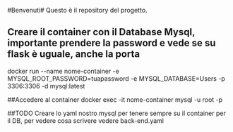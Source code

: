 #Benvenuti#
Questo è il repository del progetto.


## Creare il container con il Database Mysql, importante prendere la password e vede se su flask è uguale, anche la porta 
docker run --name nome-container -e MYSQL_ROOT_PASSWORD=tuapassword -e MYSQL_DATABASE=Users -p 3306:3306 -d mysql:latest

##Accedere al container
docker exec -it nome-container mysql -u root -p

##TODO
Creare lo yaml nostro mysql per tenere sempre su il container per il DB, per vedere cosa scrivere vedere back-end.yaml